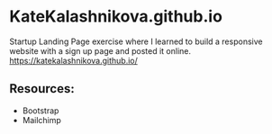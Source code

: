 # KateKalashnikova.github.io
Startup Landing Page exercise where I learned to build a responsive website with a sign up page and posted it online. https://katekalashnikova.github.io/
## Resources:
* Bootstrap
* Mailchimp
